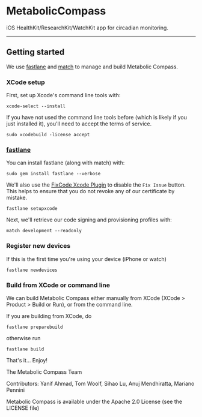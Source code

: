 # MetabolicCompass

iOS HealthKit/ResearchKit/WatchKit app for circadian monitoring.

---
## Getting started
We use [fastlane](https://fastlane.tools/) and [match](https://github.com/fastlane/match) to manage and build Metabolic Compass.

### XCode setup
First, set up Xcode's command line tools with:

```
xcode-select --install
```

If you have not used the command line tools before (which is likely if you just installed it), you'll need to accept the terms of service.

```
sudo xcodebuild -license accept
```

### [fastlane](https://github.com/fastlane/fastlane)

You can install fastlane (along with match) with:

```
sudo gem install fastlane --verbose
```

We'll also use the [FixCode Xcode Plugin](https://github.com/neonichu/FixCode) to disable the `Fix Issue` button. This helps to ensure that you do not revoke any of our certificate by mistake.

```
fastlane setupxcode
```

Next, we'll retrieve our code signing and provisioning profiles with:

```
match development --readonly
```

### Register new devices
If this is the first time you're using your device (iPhone or watch)

```
fastlane newdevices
```

### Build from XCode or command line
We can build Metabolic Compass either manually from XCode (XCode > Product > Build or Run), or from the command line.

If you are building from XCode, do

```
fastlane preparebuild
```

otherwise run

```
fastlane build
```

That's it... Enjoy!

The Metabolic Compass Team

Contributors: Yanif Ahmad, Tom Woolf, Sihao Lu, Anuj Mendhiratta, Mariano Pennini

Metabolic Compass is available under the Apache 2.0 License (see the LICENSE file)
